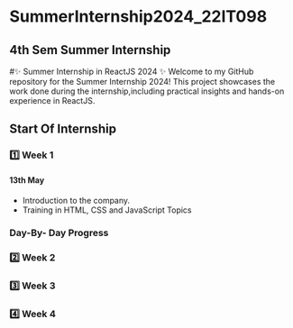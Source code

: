 # SummerInternship2024_22IT098

## 4th Sem Summer Internship

#✨ Summer Internship in ReactJS 2024 ✨
Welcome to my GitHub repository for the Summer Internship 2024! This project showcases the work done during the internship,including practical insights and hands-on experience in ReactJS.


## Start Of Internship

### 1️⃣ Week 1 

####  13th May 
  - Introduction to the company.
  - Training in HTML, CSS and JavaScript Topics


### Day-By- Day Progress

### 2️⃣ Week 2

### 3️⃣ Week 3 

### 4️⃣ Week 4
